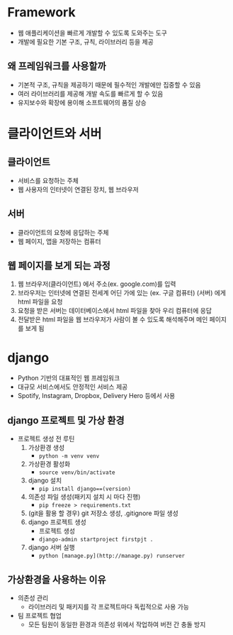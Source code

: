 # Framework

- 웹 애플리케이션을 빠르게 개발할 수 있도록 도와주는 도구
- 개발에 필요한 기본 구조, 규칙, 라이브러리 등을 제공

## 왜 프레임워크를 사용할까

- 기본적 구조, 규칙을 제공하기 때문에 필수적인 개발에만 집중할 수 있음
- 여러 라이브러리를 제공해 개발 속도를 빠르게 할 수 있음
- 유지보수와 확장에 용이해 소프트웨어의 품질 상승

# 클라이언트와 서버

## 클라이언트

- 서비스를 요청하는 주체
- 웹 사용자의 인터넷이 연결된 장치, 웹 브라우저

## 서버

- 클라이언트의 요청에 응답하는 주체
- 웹 페이지, 앱을 저장하는 컴퓨터

## 웹 페이지를 보게 되는 과정

1. 웹 브라우저(클라이언트) 에서 주소(ex. google.com)를 입력
2. 브라우저는 인터넷에 연결된 전세계 어딘 가에 있는 (ex. 구글 컴퓨터) (서버) 에게 html 파일을 요청
3. 요청을 받은 서버는 데이터베이스에서 html 파일을 찾아 우리 컴퓨터에 응답
4. 전달받은 html 파일을 웹 브라우저가 사람이 볼 수 있도록 해석해주며 메인 페이지를 보게 됨

# django

- Python 기반의 대표적인 웹 프레임워크
- 대규모 서비스에서도 안정적인 서비스 제공
- Spotify, Instagram, Dropbox, Delivery Hero 등에서 사용

## django 프로젝트 및 가상 환경

- 프로젝트 생성 전 루틴
    1. 가상환경 생성
        - `python -m venv venv`
    2. 가상환경 활성화
        - `source venv/bin/activate`
    3. django 설치
        - `pip install django==(version)`
    4. 의존성 파일 생성(패키지 설치 시 마다 진행)
        - `pip freeze > requirements.txt`
    5. (git을 활용 할 경우) git 저장소 생성, .gitignore 파일 생성
    6. django 프로젝트 생성
        - 프로젝트 생성
        - `django-admin startproject firstpjt .`
    7. django 서버 실행 
        - `python [manage.py](http://manage.py) runserver`

## 가상환경을 사용하는 이유

- 의존성 관리
    - 라이브러리 및 패키지를 각 프로젝트마다 독립적으로 사용 가능
- 팀 프로젝트 협업
    - 모든 팀원이 동일한 환경과 의존성 위에서 작업하여 버전 간 충돌 방지